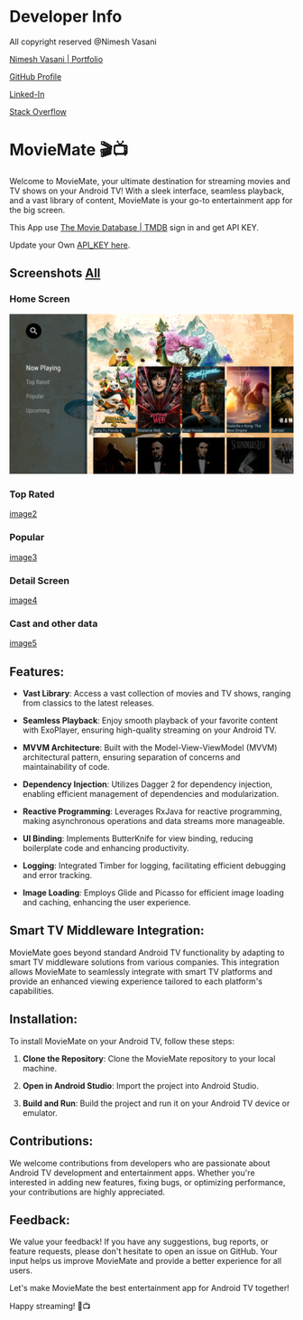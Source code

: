 # Developer Info

All copyright reserved @Nimesh Vasani 

[Nimesh Vasani | Portfolio](https://vasaninimesh0.wixsite.com/nimesh-vasani)

[GitHub Profile](https://github.com/NimeshVasani)

[Linked-In](https://www.linkedin.com/in/nimesh-vasani-99b642154/)

[Stack Overflow](https://stackoverflow.com/users/16579306/nimesh-vasani)


# MovieMate 🎬📺

Welcome to MovieMate, your ultimate destination for streaming movies and TV shows on your Android TV! With a sleek interface, seamless playback, and a vast library of content, MovieMate is your go-to entertainment app for the big screen.

This App use [The Movie Database | TMDB](https://developer.themoviedb.org/docs/getting-started) sign in and get API KEY. 

Update your Own [API_KEY here](https://github.com/NimeshVasani/MovieMate/blob/7396a6fdcc121e65c1f549183b66fce31720104b/app/src/main/java/com/nimesh/vasani/moviemate/Config.java).

## Screenshots [All](https://github.com/NimeshVasani/MovieMate/blob/bcc17adf546eaafb25e12b08b101354865ff5159/snapshots)

### Home Screen
![image1](https://github.com/NimeshVasani/MovieMate/blob/bcc17adf546eaafb25e12b08b101354865ff5159/snapshots/Screenshot_20240329_135519.png)

### Top Rated
[image2](https://github.com/NimeshVasani/MovieMate/blob/bcc17adf546eaafb25e12b08b101354865ff5159/snapshots/top_rated.png)

### Popular 
[image3](https://github.com/NimeshVasani/MovieMate/blob/bcc17adf546eaafb25e12b08b101354865ff5159/snapshots/popular.png)

### Detail Screen
[image4](https://github.com/NimeshVasani/MovieMate/blob/bcc17adf546eaafb25e12b08b101354865ff5159/snapshots/detail.png)

### Cast and other data
[image5](https://github.com/NimeshVasani/MovieMate/blob/bcc17adf546eaafb25e12b08b101354865ff5159/snapshots/detail_cast.png)


## Features:

- **Vast Library**: Access a vast collection of movies and TV shows, ranging from classics to the latest releases.
  
- **Seamless Playback**: Enjoy smooth playback of your favorite content with ExoPlayer, ensuring high-quality streaming on your Android TV.
  
- **MVVM Architecture**: Built with the Model-View-ViewModel (MVVM) architectural pattern, ensuring separation of concerns and maintainability of code.
  
- **Dependency Injection**: Utilizes Dagger 2 for dependency injection, enabling efficient management of dependencies and modularization.
  
- **Reactive Programming**: Leverages RxJava for reactive programming, making asynchronous operations and data streams more manageable.
  
- **UI Binding**: Implements ButterKnife for view binding, reducing boilerplate code and enhancing productivity.
  
- **Logging**: Integrated Timber for logging, facilitating efficient debugging and error tracking.
  
- **Image Loading**: Employs Glide and Picasso for efficient image loading and caching, enhancing the user experience.

## Smart TV Middleware Integration:

MovieMate goes beyond standard Android TV functionality by adapting to smart TV middleware solutions from various companies. This integration allows MovieMate to seamlessly integrate with smart TV platforms and provide an enhanced viewing experience tailored to each platform's capabilities.

## Installation:

To install MovieMate on your Android TV, follow these steps:

1. **Clone the Repository**: Clone the MovieMate repository to your local machine.
   
2. **Open in Android Studio**: Import the project into Android Studio.
   
3. **Build and Run**: Build the project and run it on your Android TV device or emulator.

## Contributions:

We welcome contributions from developers who are passionate about Android TV development and entertainment apps. Whether you're interested in adding new features, fixing bugs, or optimizing performance, your contributions are highly appreciated.

## Feedback:

We value your feedback! If you have any suggestions, bug reports, or feature requests, please don't hesitate to open an issue on GitHub. Your input helps us improve MovieMate and provide a better experience for all users.

Let's make MovieMate the best entertainment app for Android TV together!

Happy streaming! 🍿📺
